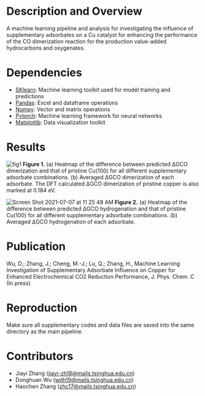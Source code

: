 # Description and Overview
A machine learning pipeline and analysis for investigating the influence of supplementary adsorbates on a Cu catalyst for enhancing the performance of the CO dimerization reaction for the production value-added hydrocarbons and oxygenates. 

# Dependencies
- [SKlearn](https://scikit-learn.org/stable/index.html): Machine learning toolkit used for model training and predictions
- [Pandas](https://pandas.pydata.org/): Excel and dataframe operations
- [Numpy](https://numpy.org/): Vector and matrix operations
- [Pytorch](https://pytorch.org/): Machine learning framework for neural networks
- [Matplotlib](https://matplotlib.org/): Data visualization toolkit

# Results
![fig1](https://user-images.githubusercontent.com/62856752/125557306-0c2f777c-2e30-49bd-b956-22d3f0bfea4e.png)
**Figure 1.** (a) Heatmap of the difference between predicted ΔGCO dimerization and that of pristine Cu(100) for all different supplementary adsorbate combinations. (b) Averaged ΔGCO dimerization of each adsorbate. The DFT calculated ΔGCO dimerization of pristine copper is also marked at 0.184 eV.

![Screen Shot 2021-07-07 at 11 25 48 AM](https://user-images.githubusercontent.com/62856752/125557376-7911bc8f-671b-4219-b04a-e3e1f0ffffbe.png)
**Figure 2.** (a) Heatmap of the difference between predicted ΔGCO hydrogenation and that of pristine Cu(100) for all different supplementary adsorbate
combinations. (b) Averaged ΔGCO hydrogenation of each adsorbate.

# Publication
Wu, D.; Zhang, J.; Cheng, M.-J.; Lu, Q.; Zhang, H., Machine Learning Investigation of Supplementary Adsorbate
Influence on Copper for Enhanced Electrochemical CO2 Reduction
Performance, J. Phys. Chem. C (In press)

# Reproduction
Make sure all supplementary codes and data files are saved into the same directory as the main pipeline. 

# Contributors
- Jiayi Zhang (jiayi-zh18@mails.tsinghua.edu.cn)
- Donghuan Wu (wdh19@mails.tsinghua.edu.cn)
- Haochen Zhang (zhc17@mails.tsinghua.edu.cn)
